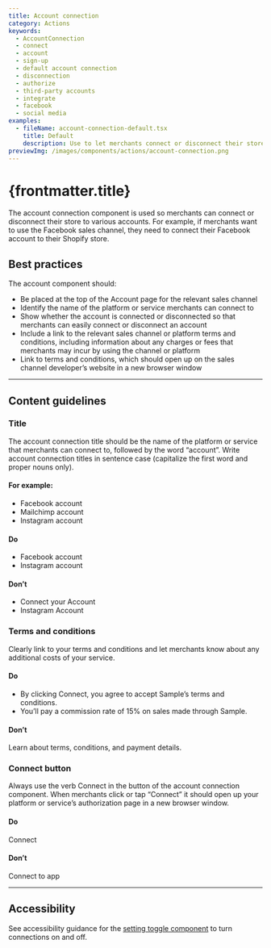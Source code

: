 ```yaml
---
title: Account connection
category: Actions
keywords:
  - AccountConnection
  - connect
  - account
  - sign-up
  - default account connection
  - disconnection
  - authorize
  - third-party accounts
  - integrate
  - facebook
  - social media
examples:
  - fileName: account-connection-default.tsx
    title: Default
    description: Use to let merchants connect or disconnect their store to their third-party accounts, like Facebook.
previewImg: /images/components/actions/account-connection.png
---
```


# {frontmatter.title}

<Lede>

The account connection component is used so merchants can connect or disconnect their store to various accounts. For example, if merchants want to use the Facebook sales channel, they need to connect their Facebook account to their Shopify store.

</Lede>

<Examples />

<Props componentName={frontmatter.title} />

## Best practices

The account component should:

- Be placed at the top of the Account page for the relevant sales channel
- Identify the name of the platform or service merchants can connect to
- Show whether the account is connected or disconnected so that merchants can easily connect or disconnect an account
- Include a link to the relevant sales channel or platform terms and conditions, including information about any charges or fees that merchants may incur by using the channel or platform
- Link to terms and conditions, which should open up on the sales channel developer’s website in a new browser window

---

## Content guidelines

### Title

The account connection title should be the name of the platform or service that merchants can connect to, followed by the word “account”. Write account connection titles in sentence case (capitalize the first word and proper nouns only).

#### For example:

- Facebook account
- Mailchimp account
- Instagram account

<DoDont>

#### Do

- Facebook account
- Instagram account

#### Don’t

- Connect your Account
- Instagram Account

</DoDont>

### Terms and conditions

Clearly link to your terms and conditions and let merchants know about any additional costs of your service.

<DoDont>

#### Do

- By clicking Connect, you agree to accept Sample’s terms and conditions.
- You’ll pay a commission rate of 15% on sales made through Sample.

#### Don’t

Learn about terms, conditions, and payment details.

</DoDont>

### Connect button

Always use the verb Connect in the button of the account connection component. When merchants click or tap “Connect” it should open up your platform or service’s authorization page in a new browser window.

<DoDont>

#### Do

Connect

#### Don’t

Connect to app

</DoDont>

---

## Accessibility

See accessibility guidance for the [setting toggle component](https://polaris.shopify.com/components/deprecated/setting-toggle) to turn connections on and off.
